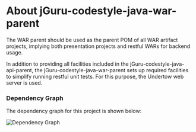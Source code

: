 # About jGuru-codestyle-java-war-parent

The WAR parent should be used as the parent POM of all WAR artifact projects, implying both presentation
projects and restful WARs for backend usage.

In addition to providing all facilities included in the jGuru-codestyle-java-api-parent, the 
jGuru-codestyle-java-war-parent sets up required facilities to simplify running restful unit tests. 
For this purpose, the Undertow web server is used.

### Dependency Graph

The dependency graph for this project is shown below:

![Dependency Graph](./images/dependency_graph.png)